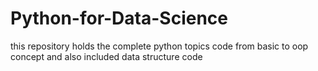 # Python-for-Data-Science
this repository holds the complete python topics code from basic to oop concept and also included data structure code 
